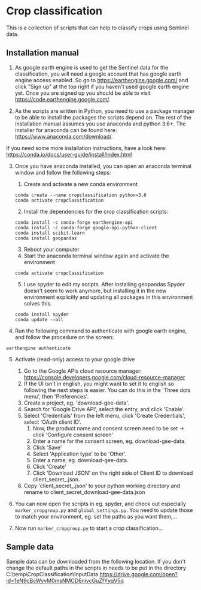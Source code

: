 # Crop classification
This is a collection of scripts that can help to classify crops using Sentinel data.

## Installation manual

1. As google earth engine is used to get the Sentinel data for the classification, you will need a
google account that has google earth engine access enabled.
So go to https://earthengine.google.com/ and click "Sign up" at the top right if you haven't used
google earth engine yet.
Once you are signed up you should be able to visit https://code.earthengine.google.com/.

2. As the scripts are written in Python, you need to use a package manager to be able to install
the packages the scripts depend on. The rest of the installation manual assumes you use anaconda and
python 3.6+. The installer for anaconda can be found here: https://www.anaconda.com/download/.

If you need some more installation instructions, have a look here:
https://conda.io/docs/user-guide/install/index.html

3. Once you have anaconda installed, you can open an anaconda terminal window and follow the
following steps:

      1. Create and activate a new conda environment
      ```
	  conda create --name cropclassification python=3.6
      conda activate cropclassification
	  ```
      2. Install the dependencies for the crop classification scripts:
      ```
	  conda install -c conda-forge earthengine-api
	  conda install -c conda-forge google-api-python-client
	  conda install scikit-learn
	  conda install geopandas
	  ```
      3. Reboot your computer
      4. Start the anaconda terminal window again and activate the environment
      ```
      conda activate cropclassification
      ```
      5. I use spyder to edit my scripts. After installing geopandas Spyder doesn't seem to work
      anymore, but installing it in the new environment explicitly and updating all
      packages in this environment solves this.
      ```
	  conda install spyder
      conda update -–all
      ```
4.  Run the following command to authenticate with google earth engine, and follow the procedure on the screen:
```
earthengine authenticate
```

5. Activate (read-only) access to your google drive
    1. Go to the Google APIs cloud resource manager: https://console.developers.google.com/cloud-resource-manager
    2. If the UI isn't in english, you might want to set it to english so following the next steps
    is easier. You can do this in the 'Three dots menu', then 'Preferences'.
    3. Create a project, eg. 'download-gee-data'.
    4. Search for 'Google Drive API', select the entry, and click 'Enable'.
    5. Select 'Credentials' from the left menu, click 'Create Credentials', select 'OAuth client ID'.
        1. Now, the product name and consent screen need to be set -> click 'Configure consent screen'
        2. Enter a name for the consent screen, eg. download-gee-data.
        3. Click 'Save'
        4. Select 'Application type' to be 'Other'.
        5. Enter a name, eg. download-gee-data.
        6. Click 'Create'
        7. Click 'Download JSON' on the right side of Client ID to download client_secret_<really long ID>.json.
    6. Copy 'client_secret_<really long ID>.json' to your python working directory and rename to
    client_secret_download-gee-data.json

6. You can now open the scripts in eg. spyder, and check out especially `marker_cropgroup.py` and
`global_settings.py`. You need to update those to match your environment, eg. set the paths as you
want them,...

7. Now run `marker_cropgroup.py` to start a crop classification...

## Sample data

Sample data can be downloaded from the following location. If you don't change the default paths in the scripts in needs to be put in the directory C:\temp\CropClassification\InputData
https://drive.google.com/open?id=1eN9cBcWyvM0msNMCD6nivcGuZfYyqV5q
